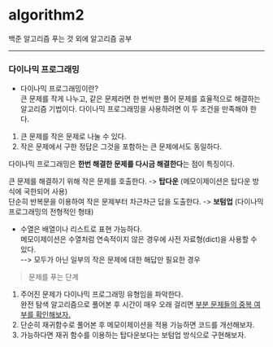 # algorithm2
 
백준 알고리즘 푸는 것 외에 알고리즘 공부

----------------------------------------
### 다이나믹 프로그래밍
* 다이나믹 프로그래밍이란? <br>
큰 문제를 작게 나누고, 같은 문제라면 한 번씩만 풀어 문제를 효율적으로 해결하는 알고리즘 기법이다.
다이나믹 프로그래밍을 사용하려면 이 두 조건을 만족해야 한다. 
1. 큰 문제를 작은 문제로 나눌 수 있다.
2. 작은 문제에서 구한 정답은 그것을 포함하는 큰 문제에서도 동일하다. 

다이나믹 프로그래밍은 **한번 해결한 문제를 다시금 해결한다**는 점이 특징이다. 

큰 문제를 해결하기 위해 작은 문제를 호출한다. -> **탑다운** (메모이제이션은 탑다운 방식에 국한되어 사용) <br>
단순히 반복문을 이용하여 작은 문제부터 차근차근 답을 도출한다. -> **보텀업**
(다이나믹 프로그래밍의 전형적인 형태)

- 수열은 배열이나 리스트로 표현 가능하다. <br>
메모이제이션은 수열처럼 연속적이지 않은 경우에 사전 자료형(dict)을 사용할 수 있다. <br>
--> 모두가 아닌 일부의 작은 문제에 대한 해답만 필요한 경우

> 문제를 푸는 단계
1. 주어진 문제가 다이나믹 프로그래밍 유형임을 파악한다. <br>
완전 탐색 알고리즘으로 풀어본 후 시간이 매우 오래 걸리면 <u>부분 문제들의 중복 여부를 확인해보자.</u>
2. 단순히 재귀함수로 풀어본 후 메모이제이션을 적용 가능하면 코드를 개선해보자.
3. 가능하다면 재귀 함수를 이용하는 탑다운보다는 보텀업 방식으로 구현해보자. 


